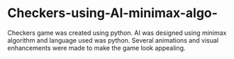 # Checkers-using-AI-minimax-algo-
Checkers game was created using python. AI was designed using minimax algorithm and language used was python. Several animations and visual enhancements were made to make the game look appealing.
